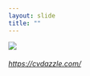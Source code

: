 ```yaml
---
layout: slide
title: ""
---
```



<section>
<a class="stretch" href="https://cvdazzle.com/"><img class="rotate-right" src="{{ site.baseurl }}/assets/images/cvdazzle.png"></a>
<h6 class="rotate-right"><a class="external" href="https://cvdazzle.com/">https://cvdazzle.com/</a></h6>
</section>